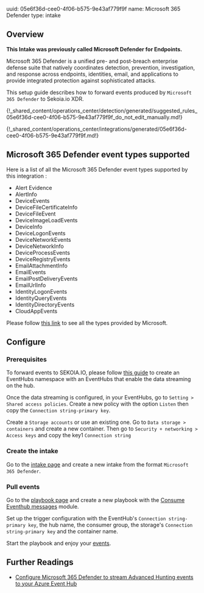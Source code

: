 uuid: 05e6f36d-cee0-4f06-b575-9e43af779f9f
name: Microsoft 365 Defender
type: intake

## Overview

**This Intake was previously called Microsoft Defender for Endpoints.**

Microsoft 365 Defender is a unified pre- and post-breach enterprise defense suite that natively coordinates detection, prevention, investigation, and response across endpoints, identities, email, and applications to provide integrated protection against sophisticated attacks.

This setup guide describes how to forward events produced by `Microsoft 365 Defender` to Sekoia.io XDR.


{!_shared_content/operations_center/detection/generated/suggested_rules_05e6f36d-cee0-4f06-b575-9e43af779f9f_do_not_edit_manually.md!}

{!_shared_content/operations_center/integrations/generated/05e6f36d-cee0-4f06-b575-9e43af779f9f.md!}

## Microsoft 365 Defender event types supported
Here is a list of all the Microsoft 365 Defender event types supported by this integration :

* Alert Evidence
* AlertInfo
* DeviceEvents
* DeviceFileCertificateInfo
* DeviceFileEvent
* DeviceImageLoadEvents
* DeviceInfo
* DeviceLogonEvents
* DeviceNetworkEvents
* DeviceNetworkInfo
* DeviceProcessEvents
* DeviceRegistryEvents
* EmailAttachmentInfo
* EmailEvents
* EmailPostDeliveryEvents
* EmailUrlInfo
* IdentityLogonEvents
* IdentityQueryEvents
* IdentityDirectoryEvents
* CloudAppEvents

Please follow [this link](https://learn.microsoft.com/en-us/microsoft-365/security/defender/supported-event-types?view=o365-worldwide) to see all the types provided by Microsoft. 

## Configure

### Prerequisites

To forward events to SEKOIA.IO, please follow [this guide](https://docs.microsoft.com/en-us/microsoft-365/security/defender/streaming-api-event-hub) to create an EventHubs namespace with an EventHubs that enable the data streaming on the hub.

Once the data streaming is configured, in your EventHubs, go to `Setting > Shared access policies`.
Create a new policy with the option `Listen` then copy the `Connection string-primary key`.

Create a `Storage accounts` or use an existing one. Go to `Data storage > containers` and create a new container.
Then go to `Security + networking > Access keys` and copy the key1 `Connection string`

### Create the intake

Go to the [intake page](https://app.sekoia.io/operations/intakes) and create a new intake from the format `Microsoft 365 Defender`.

### Pull events

Go to the [playbook page](https://app.sekoia.io/operations/playbooks) and create a new playbook with the [Consume Eventhub messages](../../../automate/library/microsoft-azure.md#consume-eventhub-messages) module. 

Set up the trigger configuration with the EventHub's `Connection string-primary key`, the hub name, the consumer group, the storage's `Connection string-primary key` and the container name.

Start the playbook and enjoy your [events](https://app.sekoia.io/operations/events).


## Further Readings

- [Configure Microsoft 365 Defender to stream Advanced Hunting events to your Azure Event Hub](https://docs.microsoft.com/en-us/microsoft-365/security/defender/streaming-api-event-hub)
